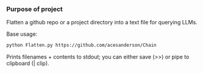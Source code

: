 ### Purpose of project

Flatten a github repo or a project directory into a text file for querying LLMs.

Base usage:
```bash
python Flatten.py https://github.com/acesanderson/Chain
```
Prints filenames + contents to stdout; you can either save (>>) or pipe to clipboard (| clip).
